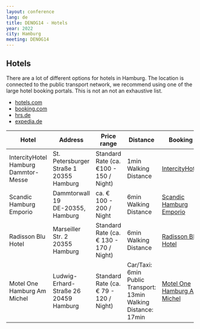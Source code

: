 ```yaml
---
layout: conference
lang: de
title: DENOG14 - Hotels
year: 2022
city: Hamburg
meeting: DENOG14
---
```


## Hotels

There are a lot of different options for hotels in Hamburg. The location is connected to the public transport network, we recommend using one of the large hotel booking portals. This is not an not an exhaustive list.

* <a href="https://de.hotels.com" target="\_new">hotels.com</a><br>
* <a href="https://www.booking.com/" target="\_new">booking.com</a><br>
* <a href="https://www.hrs.de" target="\_new">hrs.de</a><br>
* <a href="https://www.expedia.de" target="\_new">expedia.de</a><br>

| Hotel                                   | Address                                    | Price range                             | Distance                                                             | Booking                                                                                                                                                              |
| --------------------------------------- | ------------------------------------------ | --------------------------------------- | -------------------------------------------------------------------- | -------------------------------------------------------------------------------------------------------------------------------------------------------------------- |
| IntercityHotel Hamburg<br>Dammtor-Messe | St. Petersburger Straße 1<br>20355 Hamburg | Standard Rate (ca. €100 - 150 / Night)  | 1min Walking Distance                                                | <a href="https://www.intercityhotel.com/en/hotels/all-hotels/germany/hamburg/intercityhotel-hamburg-dammtor-messe" target="\_new">IntercityHotel</a>                 |
| Scandic Hamburg Emporio                 | Dammtorwall 19<br>DE-20355, Hamburg        | ca. € 100 - 200 / Night                 | 6min Walking Distance                                                | <a href="https://www.scandichotels.de/hotelsuche/deutschland/hamburg/scandic-hamburg-emporio" target="\_new">Scandic Hamburg Emporio</a>                             |
| Radisson Blu Hotel                      | Marseiller Str. 2<br>20355 Hamburg         | Standard Rate (ca. € 130 - 170 / Night) | 6min Walking Distance                                                | <a href="https://www.radissonblu.com/en/hotel-hamburg" target="\_new">Radisson Blu Hotel</a>                                                                         |
| Motel One Hamburg Am Michel             | Ludwig-Erhard-Straße 26<br>20459 Hamburg   | Standard Rate (ca. € 79 - 120 / Night)  | Car/Taxi: 6min<br>Public Transport: 13min<br>Walking Distance: 17min | <a href="https://www.motel-one.com/de/hotels/hamburg/hotel-hamburg-am-michel/?checkin=2019-11-10&checkout=2019-11-12" target="\_new">Motel One Hamburg Am Michel</a> |

<br>

